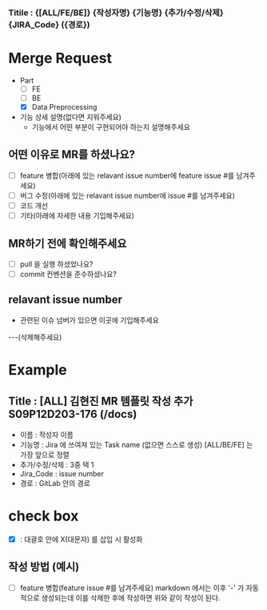### Titile : {[ALL/FE/BE]} {작성자명} {기능명} {추가/수정/삭제} {JIRA_Code} ({경로})
# Merge Request
- Part
  - [ ] FE
  - [ ] BE
  - [X] Data Preprocessing
- 기능 상세 설명(없다면 지워주세요)
  - 기능에서 어떤 부분이 구현되어야 하는지 설명해주세요

## 어떤 이유로 MR를 하셨나요?
- [ ] feature 병합(아래에 있는 relavant issue number에 feature issue #를 남겨주세요)
- [ ] 버그 수정(아래에 있는 relavant issue number에 issue #를 남겨주세요)
- [ ] 코드 개선
- [ ] 기타(아래에 자세한 내용 기입해주세요)

## MR하기 전에 확인해주세요
- [ ] pull 을 실행 하셨었나요?
- [ ] commit 컨벤션을 준수하셨나요?

## relavant issue number
- 관련된 이슈 넘버가 있으면 이곳에 기입해주세요

---(삭제해주세요)
# Example
## Title : [ALL] 김현진 MR 템플릿 작성 추가 S09P12D203-176 (/docs)
- 이름 : 작성자 이름
- 기능명 : Jira 에 쓰여져 있는 Task name (없으면 스스로 생성) [ALL/BE/FE] 는 가장 앞으로 정렬
- 추가/수정/삭제 : 3중 택 1
- Jira_Code : issue number
- 경로 : GitLab 안의 경로

# check box
- [X] : 대괄호 안에 X(대문자) 를 삽입 시 활성화

## 작성 방법 (예시)
- [ ] feature 병합(feature issue #를 남겨주세요)
markdown 에서는 이후 '-' 가 자동적으로 생성되는데 이를 삭제한 후에 작성하면 위와 같이 작성이 된다.
